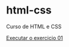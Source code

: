 # html-css
 Curso de HTML e CSS

<a href="https://beatrizrochaserrao.github.io/html-css/exercicios/ex001/index.html"> Executar o exercicio 01 </a>